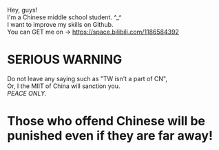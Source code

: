 Hey, guys! \
I'm a Chinese middle school student. ^_^ \
I want to improve my skills on Github. \
You can GET me on -> https://space.bilibili.com/1186584392 
# SERIOUS WARNING
Do not leave any saying such as "TW isn't a part of CN", \
Or, I the MIIT of China will sanction you. \
_PEACE ONLY._
# Those who offend Chinese will be punished even if they are far away!

